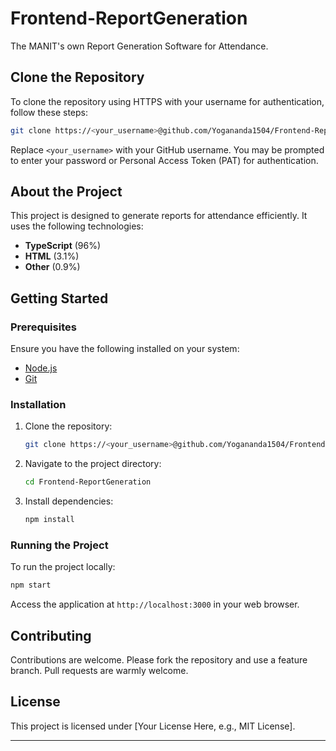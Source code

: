 

# Frontend-ReportGeneration

The MANIT's own Report Generation Software for Attendance.

## Clone the Repository

To clone the repository using HTTPS with your username for authentication, follow these steps:

```bash
git clone https://<your_username>@github.com/Yogananda1504/Frontend-ReportGeneration.git
```

Replace `<your_username>` with your GitHub username. You may be prompted to enter your password or Personal Access Token (PAT) for authentication.

## About the Project

This project is designed to generate reports for attendance efficiently. It uses the following technologies:
- **TypeScript** (96%)
- **HTML** (3.1%)
- **Other** (0.9%)

## Getting Started

### Prerequisites
Ensure you have the following installed on your system:
- [Node.js](https://nodejs.org/)
- [Git](https://git-scm.com/)

### Installation
1. Clone the repository:
   ```bash
   git clone https://<your_username>@github.com/Yogananda1504/Frontend-ReportGeneration.git
   ```
2. Navigate to the project directory:
   ```bash
   cd Frontend-ReportGeneration
   ```
3. Install dependencies:
   ```bash
   npm install
   ```

### Running the Project
To run the project locally:
```bash
npm start
```

Access the application at `http://localhost:3000` in your web browser.

## Contributing
Contributions are welcome. Please fork the repository and use a feature branch. Pull requests are warmly welcome.

## License
This project is licensed under [Your License Here, e.g., MIT License].

---

